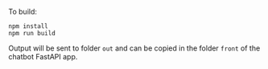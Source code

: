 To build:

```
npm install
npm run build
```

Output will be sent to folder `out` and can be copied in the folder `front` of the chatbot FastAPI app.
